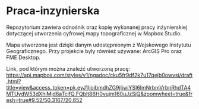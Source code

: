 # Praca-inzynierska
Repozytorium zawiera odnośnik oraz kopię wykonanej pracy inżynierskiej dotyczącej utworzenia cyfrowej mapy topograficznej w Mapbox Studio. 

Mapa utworzona jest dzięki danym udostępnionym z Wojskowego Instytutu Geograficznego. Przy projekcie były również używane: ArcGIS Pro oraz FME Desktop. 

Link, pod którym można znaleźć utworzoną pracę: 
https://api.mapbox.com/styles/v1/ngadoc/cku5fr9df2k7u17qejb0owvsi/draft.html?title=view&access_token=pk.eyJ1IjoibmdhZG9jIiwiYSI6ImNrbmVrbnRhdTA4MTUydW53dXhiMjd6aTcifQ.FQblt86H0vujm160uJzSjQ&zoomwheel=true&fresh=true#9.52/50.3167/20.652
